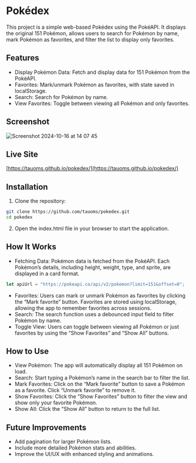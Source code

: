 # Pokédex

This project is a simple web-based Pokédex using the PokéAPI. It displays the original 151 Pokémon, allows users to search for Pokémon by name, mark Pokémon as favorites, and filter the list to display only favorites.

## Features

- Display Pokémon Data: Fetch and display data for 151 Pokémon from the PokéAPI.
- Favorites: Mark/unmark Pokémon as favorites, with state saved in localStorage.
- Search: Search for Pokémon by name.
- View Favorites: Toggle between viewing all Pokémon and only favorites.

## Screenshot

![Screenshot 2024-10-16 at 14 07 45](https://github.com/user-attachments/assets/eb488abd-3f74-4e94-bb4f-91fe1bae1185)

## Live Site

[https://tauoms.github.io/pokedex/](https://tauoms.github.io/pokedex/)

## Installation

1. Clone the repository:

```bash
git clone https://github.com/tauoms/pokedex.git
cd pokedex
```

2. Open the index.html file in your browser to start the application.

## How It Works

- Fetching Data: Pokémon data is fetched from the PokéAPI. Each Pokémon’s details, including height, weight, type, and sprite, are displayed in a card format.

```js
let apiUrl = "https://pokeapi.co/api/v2/pokemon?limit=151&offset=0";
```

- Favorites: Users can mark or unmark Pokémon as favorites by clicking the “Mark favorite” button. Favorites are stored using localStorage, allowing the app to remember favorites across sessions.
- Search: The search function uses a debounced input field to filter Pokémon by name.
- Toggle View: Users can toggle between viewing all Pokémon or just favorites by using the “Show Favorites” and “Show All” buttons.

## How to Use

- View Pokémon: The app will automatically display all 151 Pokémon on load.
- Search: Start typing a Pokémon’s name in the search bar to filter the list.
- Mark Favorites: Click on the “Mark favorite” button to save a Pokémon as a favorite. Click “Unmark favorite” to remove it.
- Show Favorites: Click the “Show Favorites” button to filter the view and show only your favorite Pokémon.
- Show All: Click the “Show All” button to return to the full list.

## Future Improvements

- Add pagination for larger Pokémon lists.
- Include more detailed Pokémon stats and abilities.
- Improve the UI/UX with enhanced styling and animations.
